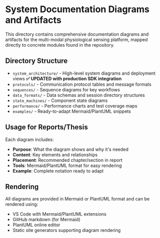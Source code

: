 # System Documentation Diagrams and Artifacts

This directory contains comprehensive documentation diagrams and artifacts for the multi-modal physiological sensing platform, mapped directly to concrete modules found in the repository.

## Directory Structure

- `system_architecture/` - High-level system diagrams and deployment views **✅ UPDATED with production SDK integration**
- `protocols/` - Communication protocol tables and message formats  
- `sequences/` - Sequence diagrams for key workflows
- `data_formats/` - Data schemas and session directory structures
- `state_machines/` - Component state diagrams
- `performance/` - Performance charts and test coverage maps
- `examples/` - Ready-to-adapt Mermaid/PlantUML snippets

## Usage for Reports/Thesis

Each diagram includes:
- **Purpose**: What the diagram shows and why it's needed
- **Content**: Key elements and relationships  
- **Placement**: Recommended chapter/section in report
- **Tools**: Mermaid/PlantUML format for easy rendering
- **Example**: Complete notation ready to adapt

## Rendering

All diagrams are provided in Mermaid or PlantUML format and can be rendered using:
- VS Code with Mermaid/PlantUML extensions
- GitHub markdown (for Mermaid)
- PlantUML online editor
- Static site generators supporting diagram rendering